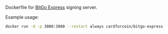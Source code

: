 Dockerfile for [BitGo Express](https://github.com/BitGo/BitGoJS) signing server.

Example usage:

```bash
docker run -d -p 3080:3080 --restart always cardforcoin/bitgo-express
```
